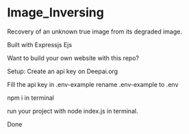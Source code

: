 # Image_Inversing
Recovery of an unknown true image from its degraded image.

Built with
  Expressjs
  Ejs
  
Want to build your own website with this repo?

Setup:
  Create an api key on Deepai.org
  
  Fill the api key in .env-example
  rename .env-example to .env
  
  npm i in terminal
  
  run your project with node index.js in terminal.
  
Done
